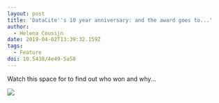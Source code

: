 ```yaml
---
layout: post
title: 'DataCite''s 10 year anniversary: and the award goes to...'
author:
  - Helena Cousijn
date: 2019-04-02T13:39:32.159Z
tags:
  - Feature
doi: 10.5438/4e49-5a58
---
```

Watch this space for to find out who won and why...

![](/images/uploads/20190402_015514.jpg)
